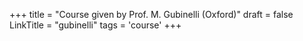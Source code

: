 +++
title = "Course given by Prof. M. Gubinelli (Oxford)"
draft = false
LinkTitle = "gubinelli"
tags = 'course'
+++